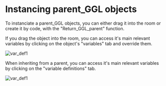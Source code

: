 # Instancing parent_GGL objects

To instanciate a parent_GGL objects, you can either drag it into the room or create it by code, with the "Return_GGL_parent" function.


If you drag the object into the room, you can access it's main relevant variables by clicking on the object's "variables" tab and override them.

![var_def1](https://github.com/Ced30/GML-GUI-Library-GGL-Documentation/blob/main/Images/variable_definitions2.png)


When inheriting from a parent, you can access it's main relevant variables by clicking on the "variable definitions" tab.

![var_def1](https://github.com/Ced30/GML-GUI-Library-GGL-Documentation/blob/main/Images/variable_definitions1.png)
